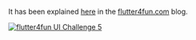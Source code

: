 It has been explained [here](https://flutter4fun.com/ui-challenge-5) in the [flutter4fun.com](https://flutter4fun.com/) blog.

[![flutter4fun UI Challenge 5](https://img.youtube.com/vi/CHzRjrQtPI8/0.jpg)](https://www.youtube.com/watch?v=CHzRjrQtPI8)